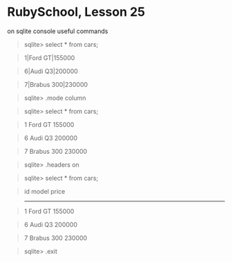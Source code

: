 RubySchool, Lesson 25
====================
on sqlite console useful commands

>sqlite> select * from cars;

>1|Ford GT|155000

>6|Audi Q3|200000

>7|Brabus 300|230000


>sqlite> .mode column

>sqlite> select * from cars;

>1           Ford GT     155000

>6           Audi Q3     200000

>7           Brabus 300  230000


>sqlite> .headers on

>sqlite> select * from cars;

>id          model       price

>----------  ----------  ----------

>1           Ford GT     155000

>6           Audi Q3     200000

>7           Brabus 300  230000


>sqlite> .exit